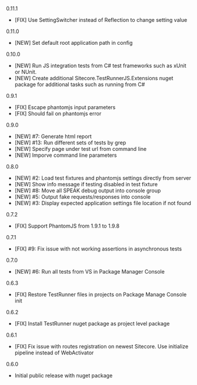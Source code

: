﻿0.11.1  
* [FIX] Use SettingSwitcher instead of Reflection to change setting value 

0.11.0  
* [NEW] Set default root application path in config   

0.10.0  
* [NEW] Run JS integration tests from C# test frameworks such as xUnit or NUnit.   
* [NEW] Create additional Sitecore.TestRunnerJS.Extensions nuget package for additional tasks such as running from C#

0.9.1  
* [FIX] Escape phantomjs input parameters  
* [FIX] Should fail on phantomjs error 

0.9.0  
* [NEW] #7: Generate html report  
* [NEW] #13: Run different sets of tests by grep  
* [NEW] Specify page under test url from command line  
* [NEW] Imporve command line parameters  

0.8.0  
* [NEW] #2: Load test fixtures and phantomjs settings directly from server  
* [NEW] Show info message if testing disabled in test fixture  
* [NEW] #8: Move all SPEAK debug output into console group  
* [NEW] #5: Output fake requests/responses into console  
* [NEW] #3: Display expected application settings file location if not found  

0.7.2  
* [FIX] Support PhantomJS from 1.9.1 to 1.9.8 

0.7.1  
* [FIX] #9: Fix issue with not working assertions in asynchronous tests 

0.7.0  
* [NEW] #6: Run all tests from VS in Package Manager Console

0.6.3  
* [FIX] Restore TestRunner files in projects on Package Manage Console init

0.6.2  
* [FIX] Install TestRunner nuget package as project level package

0.6.1  
* [FIX] Fix issue with routes registration on newest Sitecore. Use initialize pipeline instead of WebActivator

0.6.0  
* Initial public release with nuget package